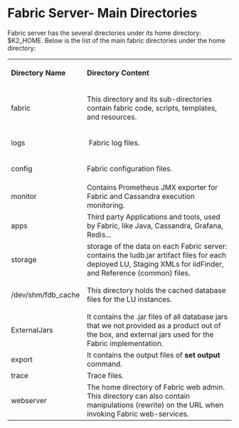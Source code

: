 ﻿
# Fabric Server- Main Directories
Fabric server has the several directories under its home directory: $K2_HOME. Below is the list of the main fabric directories under the home directory: 
<table>
<tbody>
<tr style="height: 62px;">
<td style="height: 62px; width: 101.6px;">
<p><strong>Directory Name</strong></p>
</td>
<td style="height: 62px; width: 463.2px;">
<p><strong>Directory Content</strong></p>
</td>
</tr>
<tr style="height: 62px;">
<td style="height: 62px; width: 101.6px;">
<p>fabric</p>
</td>
<td style="height: 62px; width: 463.2px;">
<p>This directory and its sub-directories contain fabric code, scripts, templates, and resources.</p>
</td>
</tr>
<tr style="height: 45px;">
<td style="height: 45px; width: 101.6px;">
<p>logs</p>
</td>
<td style="height: 45px; width: 463.2px;">
<p>&nbsp;Fabric log files.</p>
</td>
</tr>
<tr style="height: 19px;">
<td style="height: 19px; width: 101.6px;">
<p>config</p>
</td>
<td style="height: 19px; width: 463.2px;">
<p>Fabric configuration files.</p>
</td>
</tr>
<tr style="height: 32px;">
<td style="height: 32px; width: 101.6px;">monitor</td>
<td style="height: 32px; width: 463.2px;"> Contains Prometheus JMX exporter for Fabric and Cassandra execution monitoring.</td>
</tr>
<tr style="height: 17px;">
<td style="height: 17px; width: 101.6px;">apps</td>
<td style="height: 17px; width: 463.2px;">Third party Applications and tools, used by Fabric, like Java, Cassandra, Grafana, Redis...</td>
</tr>
<tr style="height: 72px;">
<td style="height: 72px; width: 101.6px;">storage</td>
<td style="height: 72px; width: 463.2px;">storage of the data on each Fabric server: contains the ludb.jar artifact files for each deployed LU, Staging XMLs for iidFinder, and Reference (common) files.</td>
</tr>
<tr style="height: 72px;">
<td style="height: 72px; width: 101.6px;">/dev/shm/fdb_cache</td>
<td style="height: 72px; width: 463.2px;">This directory holds the cached database files for the LU instances.</td>
</tr> 
<tr style="height: 84px;">
<td style="height: 84px; width: 101.6px;">ExternalJars</td>
<td style="height: 84px; width: 463.2px;">It contains the .jar files of all database jars that we not provided as a product out of the box, and external jars used for the Fabric implementation.</td>
</tr>
<tr style="height: 32.8px;">
<td style="height: 32.8px; width: 101.6px;">export</td>
<td style="height: 32.8px; width: 463.2px;">It contains the output files of  <strong>set output</strong> command.</td>
</tr>
<tr style="height: 17px;">
<td style="height: 17px; width: 101.6px;">trace</td>
<td style="height: 17px; width: 463.2px;">Trace files.</td>
</tr>
<tr style="height: 17px;">
<td style="height: 17px; width: 101.6px;">webserver</td>
<td style="height: 17px; width: 463.2px;">The home directory of Fabric web admin. This directory can also contain manipulations (rewrite) on the URL when invoking Fabric web-services.</td>
</tr>
</tbody>
</table>
<p>&nbsp;</p>
